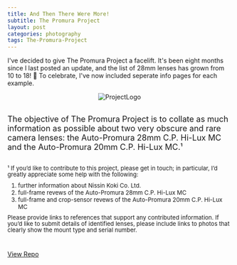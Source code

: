 ```yaml
---
title: And Then There Were More!
subtitle: The Promura Project
layout: post
categories: photography
tags: The-Promura-Project
---
```


I've decided to give The Promura Project a facelift. It's been eight months since I last posted an update, and the list of 28mm lenses has grown from 10 to 18!&nbsp;🍻 To celebrate, I've now included seperate info pages for each example.

<div>
  <center>
    <img src="https://user-images.githubusercontent.com/110672536/183131595-afeb1dec-1c84-436c-9a50-90468f9ec3ec.png" alt="ProjectLogo">
  </center>
</div>

<br>

<font size="4">The objective of The Promura Project is to collate as much information as possible about two very obscure and rare camera lenses: the Auto-Promura 28mm C.P. Hi-Lux MC and the Auto-Promura 20mm C.P. Hi-Lux MC.¹ </font>

<p style="margin-top: 30px; line-height:1.1">
<font size="2">
¹ If you’d like to contribute to this project, please get in touch; in particular, I’d greatly appreciate some help with the following:
</font>
</p>

<p style="margin-top:-5px; line-height: 1.25">
<font size="2">
<ol> 
<li>further information about Nissin Koki Co. Ltd.</li>
<li>full-frame revews of the Auto-Promura 28mm C.P. Hi-Lux MC</li>
<li>full-frame and crop-sensor revews of the Auto-Promura 20mm C.P. Hi-Lux MC</li>
</ol>
</font>
</p>

<p style="margin-top:-5px; line-height: 1.1">
<font size="2">
Please provide links to references that support any contributed information. If you’d like to submit details of identified lenses, please include links to photos that clearly show the mount type and serial number.
</font>
</p>
<!-- Place this tag where you want the button to render. -->

<p style="padding-top: 10px;">

<a class="github-button" href="https://github.com/martbetz/The-Promura-Project   " data-size="large" aria-label="View Repo">View Repo</a>

</p>
